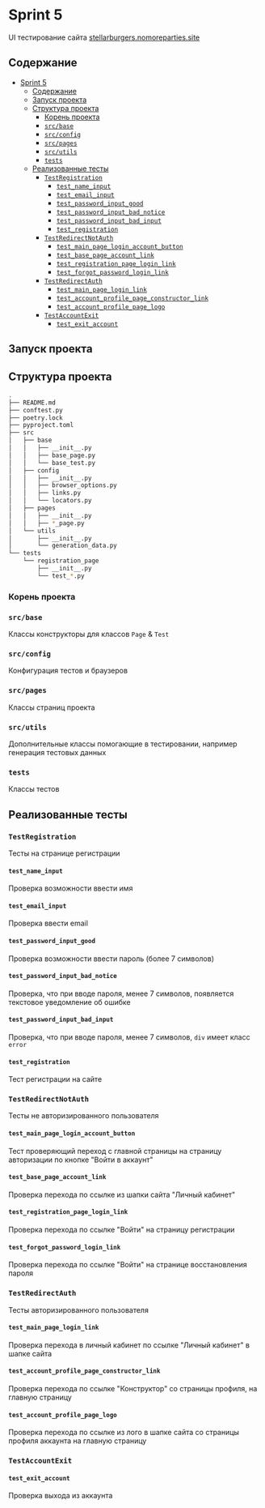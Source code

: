 # Sprint 5

UI тестирование сайта [stellarburgers.nomoreparties.site](https://stellarburgers.nomoreparties.site)

## Содержание

- [Sprint 5](#sprint-5)
  - [Содержание](#содержание)
  - [Запуск проекта](#запуск-проекта)
  - [Структура проекта](#структура-проекта)
    - [Корень проекта](#корень-проекта)
    - [`src/base`](#srcbase)
    - [`src/config`](#srcconfig)
    - [`src/pages`](#srcpages)
    - [`src/utils`](#srcutils)
    - [`tests`](#tests)
  - [Реализованные тесты](#реализованные-тесты)
    - [`TestRegistration`](#testregistration)
      - [`test_name_input`](#test_name_input)
      - [`test_email_input`](#test_email_input)
      - [`test_password_input_good`](#test_password_input_good)
      - [`test_password_input_bad_notice`](#test_password_input_bad_notice)
      - [`test_password_input_bad_input`](#test_password_input_bad_input)
      - [`test_registration`](#test_registration)
    - [`TestRedirectNotAuth`](#testredirectnotauth)
      - [`test_main_page_login_account_button`](#test_main_page_login_account_button)
      - [`test_base_page_account_link`](#test_base_page_account_link)
      - [`test_registration_page_login_link`](#test_registration_page_login_link)
      - [`test_forgot_password_login_link`](#test_forgot_password_login_link)
    - [`TestRedirectAuth`](#testredirectauth)
      - [`test_main_page_login_link`](#test_main_page_login_link)
      - [`test_account_profile_page_constructor_link`](#test_account_profile_page_constructor_link)
      - [`test_account_profile_page_logo`](#test_account_profile_page_logo)
    - [`TestAccountExit`](#testaccountexit)
      - [`test_exit_account`](#test_exit_account)

## Запуск проекта

## Структура проекта

```bash
.
├── README.md
├── conftest.py
├── poetry.lock
├── pyproject.toml
├── src
│   ├── base
│   │   ├── __init__.py
│   │   ├── base_page.py
│   │   └── base_test.py
│   ├── config
│   │   ├── __init__.py
│   │   ├── browser_options.py
│   │   ├── links.py
│   │   └── locators.py
│   ├── pages
│   │   ├── __init__.py
│   │   ├── *_page.py
│   └── utils
│       ├── __init__.py
│       └── generation_data.py
└── tests
    └── registration_page
        ├── __init__.py
        └── test_*.py
```
### Корень проекта

### `src/base`

Классы конструкторы для классов `Page` & `Test`

### `src/config`

Конфигурация тестов и браузеров

### `src/pages`

Классы страниц проекта

### `src/utils`

Дополнительные классы помогающие в тестировании, например генерация тестовых данных

### `tests`

Классы тестов

## Реализованные тесты

### `TestRegistration`

Тесты на странице регистрации

#### `test_name_input`

Проверка возможности ввести имя

#### `test_email_input`

Проверка ввести email

#### `test_password_input_good`

Проверка возможности ввести пароль (более 7 символов)

#### `test_password_input_bad_notice`

Проверка, что при вводе пароля, менее 7 символов, появляется текстовое уведомление об ошибке

#### `test_password_input_bad_input`

Проверка, что при вводе пароля, менее 7 символов, `div` имеет класс `error`

#### `test_registration`

Тест регистрации на сайте

### `TestRedirectNotAuth`

Тесты не авторизированного пользователя

#### `test_main_page_login_account_button`

Тест проверяющий переход с главной страницы на страницу авторизации по кнопке "Войти в аккаунт"

#### `test_base_page_account_link`

Проверка перехода по ссылке из шапки сайта "Личный кабинет"

#### `test_registration_page_login_link`

Проверка перехода по ссылке "Войти" на страницу регистрации

#### `test_forgot_password_login_link`

Проверка перехода по ссылке "Войти" на странице восстановления пароля

### `TestRedirectAuth`

Тесты авторизированного пользователя

#### `test_main_page_login_link`

Проверка перехода в личный кабинет по ссылке "Личный кабинет" в шапке сайта

#### `test_account_profile_page_constructor_link`

Проверка перехода по ссылке "Конструктор" со страницы профиля, на главную страницу

#### `test_account_profile_page_logo`

Проверка перехода по ссылке из лого в шапке сайта со страницы профиля аккаунта на главную страницу

### `TestAccountExit`

#### `test_exit_account`

Проверка выхода из аккаунта